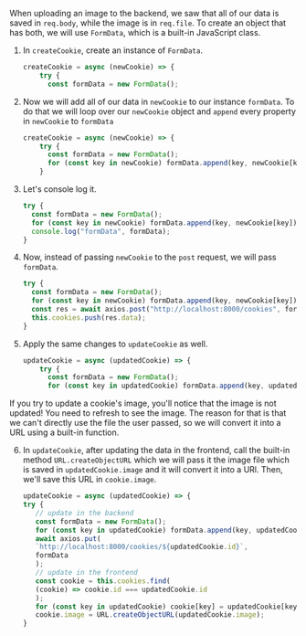 When uploading an image to the backend, we saw that all of our data is saved in `req.body`, while the image is in `req.file`. To create an object that has both, we will use `FormData`, which is a built-in JavaScript class.

1. In `createCookie`, create an instance of `FormData`.

   ```javascript
   createCookie = async (newCookie) => {
       try {
         const formData = new FormData();
   ```

2. Now we will add all of our data in `newCookie` to our instance `formData`. To do that we will loop over our `newCookie` object and `append` every property in `newCookie` to `formData`

   ```javascript
   createCookie = async (newCookie) => {
       try {
         const formData = new FormData();
         for (const key in newCookie) formData.append(key, newCookie[key]);
       }
   ```

3. Let's console log it.

   ```javascript
   try {
     const formData = new FormData();
     for (const key in newCookie) formData.append(key, newCookie[key]);
     console.log("formData", formData);
   }
   ```

4. Now, instead of passing `newCookie` to the `post` request, we will pass `formData`.

   ```javascript
   try {
     const formData = new FormData();
     for (const key in newCookie) formData.append(key, newCookie[key]);
     const res = await axios.post("http://localhost:8000/cookies", formData);
     this.cookies.push(res.data);
   }
   ```

5. Apply the same changes to `updateCookie` as well.

   ```javascript
   updateCookie = async (updatedCookie) => {
       try {
         const formData = new FormData();
         for (const key in updatedCookie) formData.append(key, updatedCookie[key]);
   ```

If you try to update a cookie's image, you'll notice that the image is not updated! You need to refresh to see the image. The reason for that is that we can't directly use the file the user passed, so we will convert it into a URL using a built-in function.

6. In `updateCookie`, after updating the data in the frontend, call the built-in method `URL.createObjectURL` which we will pass it the image file which is saved in `updatedCookie.image` and it will convert it into a URl. Then, we'll save this URL in `cookie.image`.

   ```javascript
   updateCookie = async (updatedCookie) => {
   try {
      // update in the backend
      const formData = new FormData();
      for (const key in updatedCookie) formData.append(key, updatedCookie[key]);
      await axios.put(
      `http://localhost:8000/cookies/${updatedCookie.id}`,
      formData
      );
      // update in the frontend
      const cookie = this.cookies.find(
      (cookie) => cookie.id === updatedCookie.id
      );
      for (const key in updatedCookie) cookie[key] = updatedCookie[key];
      cookie.image = URL.createObjectURL(updatedCookie.image);
   }
   ```

